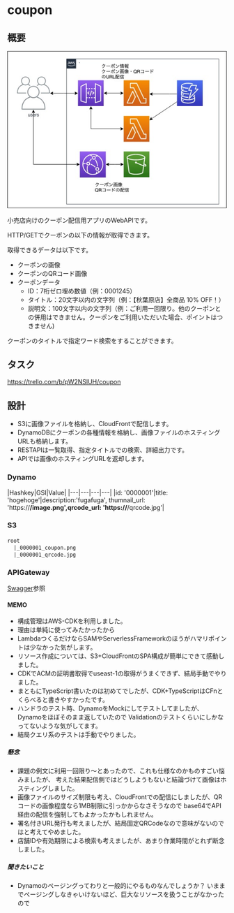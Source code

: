 # coupon
## 概要
![image](./image/Coupon.jpg)

小売店向けのクーポン配信用アプリのWebAPIです。

HTTP/GETでクーポンの以下の情報が取得できます。

取得できるデータは以下です。
- クーポンの画像
- クーポンのQRコード画像
- クーポンデータ
    - ID：7桁ゼロ埋め数値（例：0001245）
    - タイトル：20文字以内の文字列（例：【秋葉原店】全商品 10% OFF！）
    - 説明文：100文字以内の文字列（例：ご利用一回限り。他のクーポンとの併用はできません。クーポンをご利用いただいた場合、ポイントはつきません)

クーポンのタイトルで指定ワード検索をすることができます。

## タスク
https://trello.com/b/pW2NSlUH/coupon

## 設計

- S3に画像ファイルを格納し、CloudFrontで配信します。
- DynamoDBにクーポンの各種情報を格納し、画像ファイルのホスティングURLも格納します。
- RESTAPIは一覧取得、指定タイトルでの検索、詳細出力です。
- APIでは画像のホスティングURLを返却します。

### Dynamo

|Hashkey|GSI|Value|
|---|---|---|---|
|id: '0000001'|title: 'hogehoge'|description:'fugafuga', thumnail_url: 'https://**/image.png',qrcode_url: 'https://**/qrcode.jpg'|

### S3

```
root
  |_0000001_coupon.png
  |_0000001_qrcode.jpg
```

### APIGateway

[Swagger](./swagger.yaml)参照

#### MEMO

- 構成管理はAWS-CDKを利用しました。
- 理由は単純に使ってみたかったから
- LambdaつくるだけならSAMやServerlessFrameworkのほうがハマリポイントは少なかった気がします。
- リソース作成については、S3+CloudFrontのSPA構成が簡単にできて感動しました。
- CDKでACMの証明書取得でuseast-1の取得がうまくできず、結局手動でやりました。
- まともにTypeScript書いたのは初めてでしたが、CDK+TypeScriptはCFnとくらべると書きやすかったです。
- ハンドラのテスト時、DynamoをMockにしてテストしてましたが、Dynamoをほぼそのまま返していたので
Validationのテストくらいにしかなってないような気がしてます。
- 結局クエリ系のテストは手動でやりました。

##### 懸念
- 課題の例文に利用一回限り〜とあったので、これも仕様なのかものすごい悩みましたが、
考えた結果配信側ではどうしようもないと結論づけて画像はホスティングしました。
- 画像ファイルのサイズ制限も考え、CloudFrontでの配信にしましたが、QRコードの画像程度なら1MB制限に引っかからなさそうなので
base64でAPI経由の配信を強制してもよかったかもしれません。
- 署名付きURL発行も考えましたが、結局固定QRCodeなので意味がないのではと考えてやめました。
- 店舗IDや有効期限による検索も考えましたが、あまり作業時間がとれず断念しました。

##### 聞きたいこと
- Dynamoのページングってわりと一般的にやるものなんでしょうか？
いままでページングしなきゃいけないほど、巨大なリソースを扱うことがなかったので
